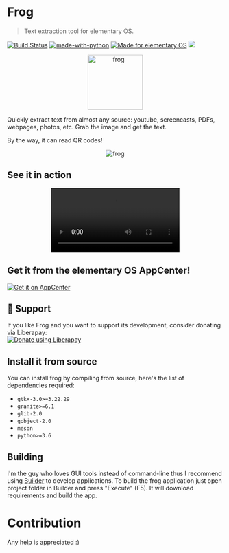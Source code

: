 # Frog

> Text extraction tool for elementary OS.

[![Build Status](https://github.com/tenderowl/frog/workflows/CI/badge.svg)](https://github.com/tenderowl/frog/actions)
[![made-with-python](https://img.shields.io/badge/Made%20with-Python-1f425f.svg)](https://www.python.org/)
[![Made for elementary OS](https://img.shields.io/badge/for-elementary_OS-64BAFF?style=flat&logo=elementary)](https://elementry.io)
<a href="https://liberapay.com/tenderowl/donate"><img src="https://img.shields.io/liberapay/patrons/tenderowl.svg?logo=liberapay"></a>

<div align="center">
<figure>
<img alt="frog" src="data/icons/com.github.tenderowl.frog.svg" width="128" />
</figure>
</div>

Quickly extract text from almost any source: youtube, screencasts, PDFs, webpages, photos, etc.
Grab the image and get the text.

By the way, it can read QR codes! 

<div align="center">
<figure>
<img alt="frog" src="data/screenshots/frog-screenshot.png" />
</figure>
</div>


## See it in action

<div align="center">
<video controls src="https://user-images<script src="https://liberapay.com/tenderowl/widgets/button.js"></script>
<noscript><a href="https://liberapay.com/tenderowl/donate"><img alt="Donate using Liberapay" src="https://liberapay.com/assets/widgets/donate.svg"></a></noscript>.githubusercontent.com/519146/129591083-b846c776-9616-48b3-8d4f-0565b220e4c1.mp4" />
</div>


## Get it from the elementary OS AppCenter!

[![Get it on AppCenter](https://appcenter.elementary.io/badge.svg)](https://appcenter.elementary.io/com.github.tenderowl.frog)


## :tada: Support
If you like Frog and you want to support its development, consider donating via Liberapay:  
<a href="https://liberapay.com/tenderowl/donate"><img alt="Donate using Liberapay" src="https://liberapay.com/assets/widgets/donate.svg"></a>


## Install it from source
You can install frog by compiling from source, here's the list of dependencies required:
 - `gtk+-3.0>=3.22.29`
 - `granite>=6.1`
 - `glib-2.0`
 - `gobject-2.0`
 - `meson`
 - `python>=3.6`

## Building

I'm the guy who loves GUI tools instead of command-line thus I recommend using [Builder](https://wiki.gnome.org/Apps/Builder) to develop applications.
To build the frog application just open project folder in Builder and press "Execute" (F5). It will download requirements and build the app.


# Contribution

Any help is appreciated :)

